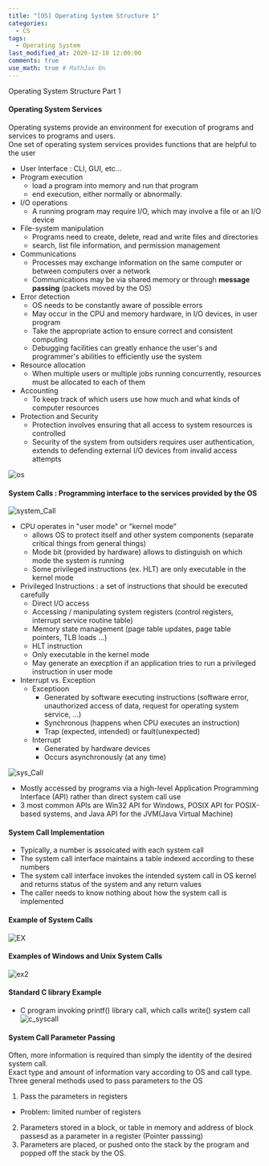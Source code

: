 ```yaml
---
title: "[OS] Operating System Structure 1"
categories: 
  - CS
tags:
  - Operating System
last_modified_at: 2020-12-18 12:00:00
comments: true
use_math: true # MathJax On
---
```


Operating System Structure Part 1

#### Operating System Services

Operating systems provide an environment for execution of programs and services to programs and users. <br>
One set of operating system services provides functions that are helpful to the user
- User Interface : CLI, GUI, etc...
- Program execution 
  - load a program into memory and run that program
  - end execution, either normally or abnormally.
- I/O operations
  - A running program may require I/O, which may involve a file or an I/O device
- File-system manipulation
  - Programs need to create, delete, read and write files and directories
  - search, list file information, and permission management
- Communications
  - Processes may exchange information on the same computer or between computers over a network
  - Communications may be via shared memory or through **message passing** (packets moved by the OS)
- Error detection
  - OS needs to be constantly aware of possible errors
  - May occur in the CPU and memory hardware, in I/O devices, in user program
  - Take the appropriate action to ensure correct and consistent computing
  - Debugging facilities can greatly enhance the user's and programmer's abilities to efficiently use the system
- Resource allocation
  - When multiple users or multiple jobs running concurrently, resources must be allocated to each of them
- Accounting
  - To keep track of which users use how much and what kinds of computer resources
- Protection and Security
  - Protection involves ensuring that all access to system resources is controlled
  - Security of the system from outsiders requires user authentication, extends to defending external I/O devices from invalid access attempts

![os](https://user-images.githubusercontent.com/62474292/102583443-1161b980-4148-11eb-845b-f5be273354c7.JPG)

#### System Calls : Programming interface to the services provided by the OS
![system_Call](https://user-images.githubusercontent.com/62474292/102606244-cd7fac00-4169-11eb-9c39-e0c9ae732e55.JPG)

- CPU operates in "user mode" or "kernel mode"
  - allows OS to protect itself and other system components (separate critical things from general things)
  - Mode bit (provided by hardware) allows to distinguish on which mode the system is running
  - Some privileged instructions (ex. HLT) are only executable in the kernel mode
- Privileged Instructions : a set of instructions that should be executed carefully
  - Direct I/O access
  - Accessing / manipulating system registers (control registers, interrupt service routine table)
  - Memory state management (page table updates, page table pointers, TLB loads ...)
  - HLT instruction
  - Only executable in the kernel mode
  - May generate an execption if an application tries to run a privileged instruction in user mode
- Interrupt vs. Exception
  - Exceptioon
    - Generated by software executing instructions (software error, unauthorized access of data, request for operating system service, ...)
    - Synchronous (happens when CPU executes an instruction)
    - Trap (expected, intended) or fault(unexpected)
  - Interrupt
    - Generated by hardware devices
    - Occurs asynchronously (at any time)

![sys_Call](https://user-images.githubusercontent.com/62474292/102608024-96f76080-416c-11eb-9c08-9c0c168224bb.JPG)
- Mostly accessed by programs via a high-level Application Programming Interface (API) rather than direct system call use
- 3 most common APIs are Win32 API for Windows, POSIX API for POSIX-based systems, and Java API for the JVM(Java Virtual Machine)

#### System Call Implementation
- Typically, a number is assoicated with each system call
- The system call interface maintains a table indexed according to these numbers
- The system call interface invokes the intended system call in OS kernel and returns status of the system and any return values
- The caller needs to know nothing about how the system call is implemented

#### Example of System Calls
![EX](https://user-images.githubusercontent.com/62474292/102607240-4c291900-416b-11eb-9665-b4309f159737.JPG)


#### Examples of Windows and Unix System Calls
![ex2](https://user-images.githubusercontent.com/62474292/102607453-aaee9280-416b-11eb-8c43-513dadbe0532.JPG)

#### Standard C library Example
- C program invoking printf() library call, which calls write() system call
![c_syscall](https://user-images.githubusercontent.com/62474292/102608370-1e44d400-416d-11eb-9594-90c6ae556d45.JPG)

#### System Call Parameter Passing
Often, more information is required than simply the identity of the desired system call. <br>
Exact type and amount of information vary according to OS and call type. <br>
Three general methods used to pass parameters to the OS
1. Pass the parameters in registers 
  - Problem: limited number of registers
2. Parameters stored in a block, or table in memory and address of block passesd as a parameter in a register (Pointer passsing)
3. Parameters are placed, or pushed onto the stack by the program and popped off the stack by the OS.


